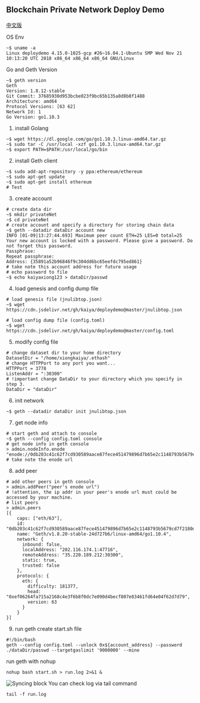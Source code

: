 ## Blockchain Private Network Deploy Demo
[中文版](README-cn.md)

OS Env
```shell
~$ uname -a
Linux deploydemo 4.15.0-1025-gcp #26~16.04.1-Ubuntu SMP Wed Nov 21 10:13:20 UTC 2018 x86_64 x86_64 x86_64 GNU/Linux
```
Go and Geth Version
```shell
~$ geth version
Geth
Version: 1.8.12-stable
Git Commit: 37685930d953bcbe023f9bc65b135a8d8b8f1488
Architecture: amd64
Protocol Versions: [63 62]
Network Id: 1
Go Version: go1.10.3
```

1. install Golang
```shell
~$ wget https://dl.google.com/go/go1.10.3.linux-amd64.tar.gz
~$ sudo tar -C /usr/local -xzf go1.10.3.linux-amd64.tar.gz
~$ export PATH=$PATH:/usr/local/go/bin
```
2. install Geth client
```shell
~$ sudo add-apt-repository -y ppa:ethereum/ethereum
~$ sudo apt-get update
~$ sudo apt-get install ethereum
# Test
```
3. create account
```shell
# create data dir
~$ mkdir privateNet
~$ cd privateNet
# create account and specify a directory for storing chain data
~$ geth --datadir dataDir account new
INFO [01-09|13:27:44.693] Maximum peer count ETH=25 LES=0 total=25
Your new account is locked with a password. Please give a password. Do not forget this password.
Passphrase:
Repeat passphrase:
Address: {35891a52b96846f9c304dd6bc65eefdc795ed861}
# take note this account address for future usage
# echo password to file
~$ echo kaiyaxiong123 > dataDir/passwd
```
4. load genesis and config dump file
```shell
# load genesis file (jnulibtop.json)
~$ wget https://cdn.jsdelivr.net/gh/kaiya/deploydemo@master/jnulibtop.json

# load config dump file (config.toml)
~$ wget https://cdn.jsdelivr.net/gh/kaiya/deploydemo@master/config.toml
```
5. modify config file
```shell
# change dataset dir to your home directory
DatasetDir = "/home/xiongkaiya/.ethash"
# change HTTPPort to any port you want...
HTTPPort = 3778
ListenAddr = ":30300"
# !important change DataDir to your directory which you specify in step 3.
DataDir = "dataDir"
```
6. init network
```shell
~$ geth --datadir dataDir init jnulibtop.json
```
7. get node info
```shell
# start geth and attach to console
~$ geth --config config.toml console
# get node info in geth console 
> admin.nodeInfo.enode
"enode://0db203c41c62f7cd930589aace87fece451479896d7b65e2c1148793b5679cd7f2180d205512676a550772614377a53e879d1bd643cf48d835bb7fcc0db0ac15@35.220.189.212:30300"
# take note the enode url
```

8. add peer
```shell
# add other peers in geth console
> admin.addPeer("peer's enode url")
# !attention, the ip addr in your peer's enode url must could be accessed by your machine.
# list peers
> admin.peers
[{
    caps: ["eth/63"],
    id: "0db203c41c62f7cd930589aace87fece451479896d7b65e2c1148793b5679cd7f2180d205512676a550772614377a53e879d1bd643cf48d835bb7fcc0db0ac15",
    name: "Geth/v1.8.20-stable-24d727b6/linux-amd64/go1.10.4",
    network: {
      inbound: false,
      localAddress: "202.116.174.1:47716",
      remoteAddress: "35.220.189.212:30300",
      static: true,
      trusted: false
    },
    protocols: {
      eth: {
        difficulty: 181377,
        head: "0xef06264fa715a2168c4e3f6b8f0dc7e090d4becf807e83461fd64e04f62d7d79",
        version: 63
      }
    }
}]
```
9. run geth
create start.sh file
```shell
#!/bin/bash
geth --config config.toml --unlock 0x${account_address} --password ./dataDir/passwd --targetgaslimit '9000000' --mine
```
run geth with nohup
```shell
nohup bash start.sh > run.log 2>&1 &
```
![Syncing block](https://lib.azfs.com.cn/20190109154704533549707.png)
You can check log  via tail command
```shell
tail -f run.log
```
